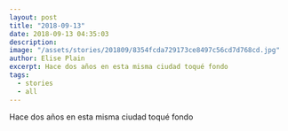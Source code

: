 ```yaml
---
layout: post
title: "2018-09-13"
date: 2018-09-13 04:35:03
description: 
image: "/assets/stories/201809/8354fcda729173ce8497c56cd7d768cd.jpg"
author: Elise Plain
excerpt: Hace dos años en esta misma ciudad toqué fondo
tags: 
  - stories
  - all
---
```


Hace dos años en esta misma ciudad toqué fondo
<p></p>
